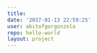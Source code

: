 ```yaml
---
title: 
date: '2017-01-13 22:59:25'
user: abitofgorgonzola
repo: hello-world
layout: project
---
```

